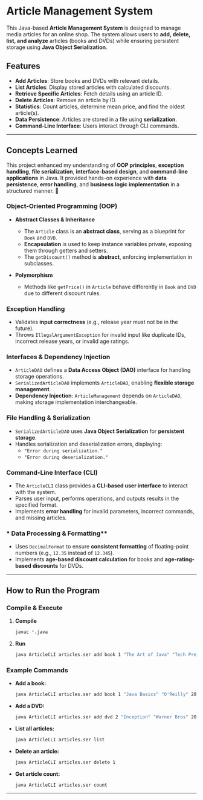 # **Article Management System**  

This Java-based **Article Management System** is designed to manage media articles for an online shop. The system allows users to **add, delete, list, and analyze** articles (books and DVDs) while ensuring persistent storage using **Java Object Serialization**.  

## **Features**  
- **Add Articles**: Store books and DVDs with relevant details.  
- **List Articles**: Display stored articles with calculated discounts.  
- **Retrieve Specific Articles**: Fetch details using an article ID.  
- **Delete Articles**: Remove an article by ID.  
- **Statistics**: Count articles, determine mean price, and find the oldest article(s).  
- **Data Persistence**: Articles are stored in a file using **serialization**.  
- **Command-Line Interface**: Users interact through CLI commands.  

---

## **Concepts Learned**  
This project enhanced my understanding of **OOP principles**, **exception handling**, **file serialization**, **interface-based design**, and **command-line applications** in Java. It provided hands-on experience with **data persistence**, **error handling**, and **business logic implementation** in a structured manner. 🚀 

### **Object-Oriented Programming (OOP)**
- **Abstract Classes & Inheritance**  
  - The `Article` class is an **abstract class**, serving as a blueprint for `Book` and `DVD`.  
  - **Encapsulation** is used to keep instance variables private, exposing them through getters and setters.  
  - The `getDiscount()` method is **abstract**, enforcing implementation in subclasses.  

- **Polymorphism**  
  - Methods like `getPrice()` in `Article` behave differently in `Book` and `DVD` due to different discount rules.  

### **Exception Handling**
- Validates **input correctness** (e.g., release year must not be in the future).  
- Throws `IllegalArgumentException` for invalid input like duplicate IDs, incorrect release years, or invalid age ratings.  

### **Interfaces & Dependency Injection**
- `ArticleDAO` defines a **Data Access Object (DAO)** interface for handling storage operations.  
- `SerializedArticleDAO` implements `ArticleDAO`, enabling **flexible storage management**.  
- **Dependency Injection**: `ArticleManagement` depends on `ArticleDAO`, making storage implementation interchangeable.  

### **File Handling & Serialization**
- `SerializedArticleDAO` uses **Java Object Serialization** for **persistent storage**.  
- Handles serialization and deserialization errors, displaying:  
  - `"Error during serialization."`  
  - `"Error during deserialization."`  

### **Command-Line Interface (CLI)**
- The `ArticleCLI` class provides a **CLI-based user interface** to interact with the system.  
- Parses user input, performs operations, and outputs results in the specified format.  
- Implements **error handling** for invalid parameters, incorrect commands, and missing articles.  

### * Data Processing & Formatting**
- Uses `DecimalFormat` to ensure **consistent formatting** of floating-point numbers (e.g., `12.35` instead of `12.345`).  
- Implements **age-based discount calculation** for books and **age-rating-based discounts** for DVDs.  

---

## **How to Run the Program**  

### **Compile & Execute**  
1. **Compile**  
   ```sh
   javac *.java
   ```
2. **Run**  
   ```sh
   java ArticleCLI articles.ser add book 1 "The Art of Java" "Tech Press" 2020 25.99 500
   ```

### **Example Commands**  
- **Add a book:**  
  ```sh
  java ArticleCLI articles.ser add book 1 "Java Basics" "O'Reilly" 2018 20.00 450
  ```
- **Add a DVD:**  
  ```sh
  java ArticleCLI articles.ser add dvd 2 "Inception" "Warner Bros" 2010 15.99 120 12
  ```
- **List all articles:**  
  ```sh
  java ArticleCLI articles.ser list
  ```
- **Delete an article:**  
  ```sh
  java ArticleCLI articles.ser delete 1
  ```
- **Get article count:**  
  ```sh
  java ArticleCLI articles.ser count
  ```

---
